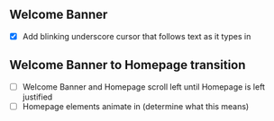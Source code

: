 ## Welcome Banner
- [x] Add blinking underscore cursor that follows text as it types in

## Welcome Banner to Homepage transition
- [ ] Welcome Banner and Homepage scroll left until Homepage is left justified
- [ ] Homepage elements animate in (determine what this means)
